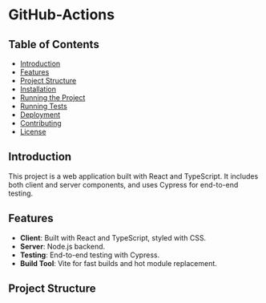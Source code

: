 # GitHub-Actions

## Table of Contents
- [Introduction](#introduction)
- [Features](#features)
- [Project Structure](#project-structure)
- [Installation](#installation)
- [Running the Project](#running-the-project)
- [Running Tests](#running-tests)
- [Deployment](#deployment)
- [Contributing](#contributing)
- [License](#license)

## Introduction
This project is a web application built with React and TypeScript. It includes both client and server components, and uses Cypress for end-to-end testing.

## Features
- **Client**: Built with React and TypeScript, styled with CSS.
- **Server**: Node.js backend.
- **Testing**: End-to-end testing with Cypress.
- **Build Tool**: Vite for fast builds and hot module replacement.

## Project Structure